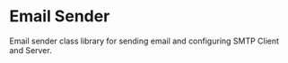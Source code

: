 # Email Sender

Email sender class library for sending email and configuring SMTP Client and Server.
